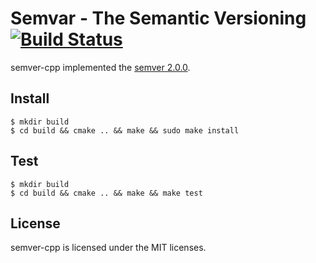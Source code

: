 Semvar - The Semantic Versioning [![Build Status](https://travis-ci.org/euskadi31/semver-cpp.png)](https://travis-ci.org/euskadi31/semver-cpp)
================================

semver-cpp implemented the [semver 2.0.0](http://semver.org/spec/v2.0.0.html).

Install
-------

~~~shell
$ mkdir build
$ cd build && cmake .. && make && sudo make install
~~~

Test
----

~~~shell
$ mkdir build
$ cd build && cmake .. && make && make test
~~~

License
-------

semver-cpp is licensed under the MIT licenses.
